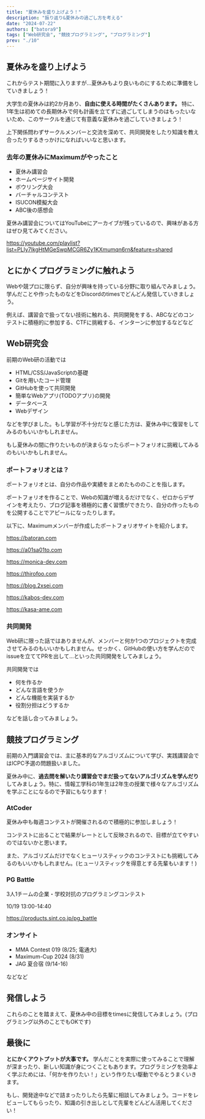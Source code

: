 ```yaml
---
title: "夏休みを盛り上げよう！"
description: "振り返り&夏休みの過ごし方を考える"
date: "2024-07-22"
authors: ["batora9"]
tags: ["Web研究会", "競技プログラミング", "プログラミング"]
prev: "./10"
---
```


## 夏休みを盛り上げよう

これからテスト期間に入りますが...夏休みもより良いものにするために準備をしていきましょう！

大学生の夏休みは約2か月あり、**自由に使える時間がたくさんあります。** 特に、1年生は初めての長期休みで何も計画を立てずに過ごしてしまうのはもったいないため、このサークルを通じて有意義な夏休みを過ごしていきましょう！

上下関係問わずサークルメンバーと交流を深めて、共同開発をしたり知識を教え合ったりするきっかけになればいいなと思います。

### 去年の夏休みにMaximumがやったこと

- 夏休み講習会
- ホームページサイト開発
- ボウリング大会
- バーチャルコンテスト
- ISUCON模擬大会
- ABC後の感想会

夏休み講習会についてはYouTubeにアーカイブが残っているので、興味がある方はぜひ見てみてください。

<https://youtube.com/playlist?list=PLIy7lkgHtMGeSwpMCGR6Zy1KXmumqn6rn&feature=shared>

## とにかくプログラミングに触れよう

Webや競プロに限らず、自分が興味を持っている分野に取り組んでみましょう。学んだことや作ったものなどをDiscordのtimesでどんどん発信していきましょう。

例えば、講習会で扱ってない技術に触れる、共同開発をする、ABCなどのコンテストに積極的に参加する、CTFに挑戦する、インターンに参加するなどなど

## Web研究会

前期のWeb研の活動では

- HTML/CSS/JavaScriptの基礎
- Gitを用いたコード管理
- GitHubを使って共同開発
- 簡単なWebアプリ(TODOアプリ)の開発
- データベース
- Webデザイン

などを学びました。もし学習が不十分だなと感じた方は、夏休み中に復習をしてみるのもいいかもしれません。

もし夏休みの間に作りたいものが決まらなったらポートフォリオに挑戦してみるのもいいかもしれません。

### ポートフォリオとは？

ポートフォリオとは、自分の作品や実績をまとめたもののことを指します。

ポートフォリオを作ることで、Webの知識が増えるだけでなく、ゼロからデザインを考えたり、ブログ記事を積極的に書く習慣ができたり、自分の作ったものを公開することでアピールになったりします。

以下に、Maximumメンバーが作成したポートフォリオサイトを紹介します。

<https://batoran.com>

<https://a01sa01to.com>

<https://monica-dev.com>

<https://thirofoo.com>

<https://blog.2xsei.com>

<https://kabos-dev.com>

<https://kasa-ame.com>

### 共同開発

Web研に限った話ではありませんが、メンバーと何か1つのプロジェクトを完成させてみるのもいいかもしれません。せっかく、GitHubの使い方を学んだのでissueを立ててPRを出して...といった共同開発をしてみましょう。

共同開発では

- 何を作るか
- どんな言語を使うか
- どんな機能を実装するか
- 役割分担はどうするか

などを話し合ってみましょう。

## 競技プログラミング

前期の入門講習会では、主に基本的なアルゴリズムについて学び、実践講習会ではICPC予選の問題扱いました。

夏休み中に、**過去問を解いたり講習会でまだ扱ってないアルゴリズムを学んだり**してみましょう。特に、情報工学科の1年生は2年生の授業で様々なアルゴリズムを学ぶことになるので予習にもなります！

### AtCoder

夏休み中も毎週コンテストが開催されるので積極的に参加しましょう！

コンテストに出ることで結果がレートとして反映されるので、目標が立てやすいのではないかと思います。

また、アルゴリズムだけでなくヒューリスティックのコンテストにも挑戦してみるのもいいかもしれません。(ヒューリスティックを得意とする先輩もいます！)

### PG Battle

3人1チームの企業・学校対抗のプログラミングコンテスト

10/19 13:00-14:40

<https://products.sint.co.jp/pg_battle>

### オンサイト

- MMA Contest 019 (8/25; 電通大)
- Maximum-Cup 2024 (8/31)
- JAG 夏合宿 (9/14-16)

などなど

## 発信しよう

これらのことを踏まえて、夏休み中の目標をtimesに発信してみましょう。(プログラミング以外のことでもOKです)

## 最後に

**とにかくアウトプットが大事です。** 学んだことを実際に使ってみることで理解が深まったり、新しい知識が身につくこともあります。プログラミングを効率よく学ぶためには、「何かを作りたい！」という作りたい駆動でやるとうまくいきます。

もし、開発途中などで詰まったりしたら先輩に相談してみましょう。コードをレビューしてもらったり、知識の引き出しとして先輩をどんどん活用してください！
